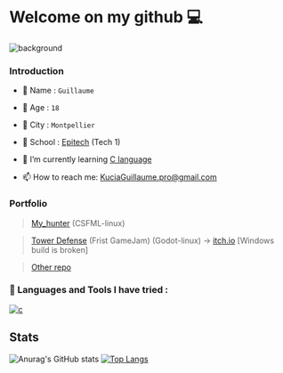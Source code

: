 # Welcome on my github 💻
![background](https://user-images.githubusercontent.com/91091263/144859540-eec2eb23-bf23-4f58-adc5-345f95e5e225.jpg)
### Introduction
- 📇 Name : `Guillaume`
- 👨 Age : `18`
- 🌆 City : `Montpellier`
- 🏢 School : [Epitech](https://www.epitech.eu/) (Tech 1)

- 🌱 I’m currently learning [C language](https://www.cprogramming.com/)
- 📫 How to reach me: [KuciaGuillaume.pro@gmail.com](https://www.google.com/intl/fr/gmail/about/)

### Portfolio
> [My_hunter](https://github.com/KuciaGuillaume/My_hunter--CSFML-) (CSFML-linux)

> [Tower Defense](https://github.com/KuciaGuillaume/GameJam1) (Frist GameJam) (Godot-linux) -> [itch.io](https://amiralhartman.itch.io/towerdefense) [Windows build is broken]

> [Other repo](https://github.com/KuciaGuillaume?tab=repositories)

### 🧰 Languages and Tools I have tried :
[![c](https://user-images.githubusercontent.com/91091263/144858700-d0791947-3af0-446e-90fe-d8843cd05169.png)](https://www.cprogramming.com/)


## Stats
![Anurag's GitHub stats](https://github-readme-stats.vercel.app/api?username=KuciaGuillaume&count_private=true&show_icons=true) 
[![Top Langs](https://github-readme-stats.vercel.app/api/top-langs/?username=KuciaGuillaume&layout=compact)](https://github.com/anuraghazra/github-readme-stats)



